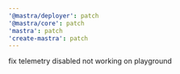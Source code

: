 ```yaml
---
'@mastra/deployer': patch
'@mastra/core': patch
'mastra': patch
'create-mastra': patch
---
```


fix telemetry disabled not working on playground

